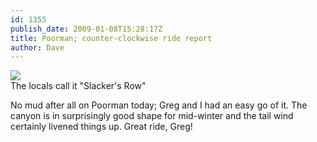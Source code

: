 ```yaml
---
id: 1355
publish_date: 2009-01-08T15:28:17Z
title: Poorman; counter-clockwise ride report
author: Dave
---
```

![](http://www.flagstafffrenzy.org/wp-content/uploads/2009/01/oldbailey.jpg)  
The locals call it "Slacker's Row"

No mud after all on Poorman today; Greg and I had an easy go of it. The canyon is in surprisingly good shape for mid-winter and the tail wind certainly livened things up. Great ride, Greg!